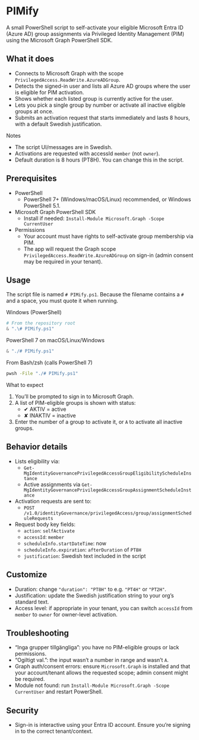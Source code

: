 # PIMify

A small PowerShell script to self-activate your eligible Microsoft Entra ID (Azure AD) group assignments via Privileged Identity Management (PIM) using the Microsoft Graph PowerShell SDK.

## What it does

- Connects to Microsoft Graph with the scope `PrivilegedAccess.ReadWrite.AzureADGroup`.
- Detects the signed-in user and lists all Azure AD groups where the user is eligible for PIM activation.
- Shows whether each listed group is currently active for the user.
- Lets you pick a single group by number or activate all inactive eligible groups at once.
- Submits an activation request that starts immediately and lasts 8 hours, with a default Swedish justification.

Notes
- The script UI/messages are in Swedish.
- Activations are requested with accessId `member` (not `owner`).
- Default duration is 8 hours (PT8H). You can change this in the script.

## Prerequisites

- PowerShell
	- PowerShell 7+ (Windows/macOS/Linux) recommended, or Windows PowerShell 5.1.
- Microsoft Graph PowerShell SDK
	- Install if needed: `Install-Module Microsoft.Graph -Scope CurrentUser`
- Permissions
	- Your account must have rights to self-activate group membership via PIM.
	- The app will request the Graph scope `PrivilegedAccess.ReadWrite.AzureADGroup` on sign-in (admin consent may be required in your tenant).

## Usage

The script file is named `# PIMify.ps1`. Because the filename contains a `#` and a space, you must quote it when running.

Windows (PowerShell)

```powershell
# From the repository root
& ".\# PIMify.ps1"
```

PowerShell 7 on macOS/Linux/Windows

```powershell
& "./# PIMify.ps1"
```

From Bash/zsh (calls PowerShell 7)

```bash
pwsh -File "./# PIMify.ps1"
```

What to expect
1) You’ll be prompted to sign in to Microsoft Graph.
2) A list of PIM-eligible groups is shown with status:
	 - ✔ AKTIV = active
	 - ✘ INAKTIV = inactive
3) Enter the number of a group to activate it, or `A` to activate all inactive groups.

## Behavior details

- Lists eligibility via:
	- `Get-MgIdentityGovernancePrivilegedAccessGroupEligibilityScheduleInstance`
	- Active assignments via `Get-MgIdentityGovernancePrivilegedAccessGroupAssignmentScheduleInstance`
- Activation requests are sent to:
	- `POST /v1.0/identityGovernance/privilegedAccess/group/assignmentScheduleRequests`
- Request body key fields:
	- `action`: `selfActivate`
	- `accessId`: `member`
	- `scheduleInfo.startDateTime`: now
	- `scheduleInfo.expiration`: `afterDuration` of `PT8H`
	- `justification`: Swedish text included in the script

## Customize

- Duration: change `"duration": "PT8H"` to e.g. `"PT4H"` or `"PT2H"`.
- Justification: update the Swedish justification string to your org’s standard text.
- Access level: if appropriate in your tenant, you can switch `accessId` from `member` to `owner` for owner-level activation.

## Troubleshooting

- “Inga grupper tillgängliga”: you have no PIM-eligible groups or lack permissions.
- “Ogiltigt val.”: the input wasn’t a number in range and wasn’t `A`.
- Graph auth/consent errors: ensure `Microsoft.Graph` is installed and that your account/tenant allows the requested scope; admin consent might be required.
- Module not found: run `Install-Module Microsoft.Graph -Scope CurrentUser` and restart PowerShell.

## Security

- Sign-in is interactive using your Entra ID account. Ensure you’re signing in to the correct tenant/context.
